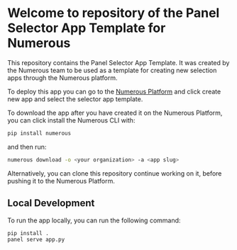 # Welcome to repository of the Panel Selector App Template for Numerous

This repository contains the Panel Selector App Template. It was created by the Numerous team to be used as a template for creating new selection apps through the Numerous platform.

To deploy this app you can go to the [Numerous Platform](https://numerous.com/platform) and click create new app and select the selector app template.

To download the app after you have created it on the Numerous Platform, you can click install the Numerous CLI with:

```bash
pip install numerous
```

and then run:

```bash
numerous download -o <your organization> -a <app slug>
```

Alternatively, you can clone this repository continue working on it, before pushing it to the Numerous Platform.

## Local Development

To run the app locally, you can run the following command:

```bash
pip install .
panel serve app.py
```


